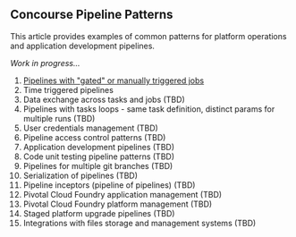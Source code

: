 
## Concourse Pipeline Patterns
This article provides examples of common patterns for platform operations and application development pipelines.

*Work in progress...*

1. [Pipelines with "gated" or manually triggered jobs](gated-pipelines)
1. Time triggered pipelines
1. Data exchange across tasks and jobs (TBD)
1. Pipelines with tasks loops - same task definition, distinct params for multiple runs (TBD)
1. User credentials management (TBD)
1. Pipeline access control patterns (TBD)
1. Application development pipelines (TBD)
1. Code unit testing pipeline patterns (TBD)
1. Pipelines for multiple git branches (TBD)
1. Serialization of pipelines (TBD)
1. Pipeline inceptors (pipeline of pipelines) (TBD)
1. Pivotal Cloud Foundry application management (TBD)
1. Pivotal Cloud Foundry platform management (TBD)
1. Staged platform upgrade pipelines (TBD)
1. Integrations with files storage and management systems (TBD)
